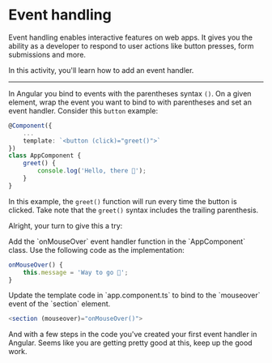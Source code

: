# Event handling

Event handling enables interactive features on web apps. It gives you the ability as a developer to respond to user actions like button presses, form submissions and more.

In this activity, you'll learn how to add an event handler.

<hr />

In Angular you bind to events with the parentheses syntax `()`. On a given element, wrap the event you want to bind to with parentheses and set an event handler. Consider this `button` example:

```ts
@Component({
    ...
    template: `<button (click)="greet()">`
})
class AppComponent {
    greet() {
        console.log('Hello, there 👋');
    }
}
```

In this example, the `greet()` function will run every time the button is clicked. Take note that the `greet()` syntax includes the trailing parenthesis.

Alright, your turn to give this a try:

<docs-workflow>

<docs-step title="Add an event handler">
Add the `onMouseOver` event handler function in the `AppComponent` class. Use the following code as the implementation:

```ts
onMouseOver() {
    this.message = 'Way to go 🚀';
}
```

</docs-step>

<docs-step title="Bind to the template event">
Update the template code in `app.component.ts` to bind to the `mouseover` event of the `section` element.

```ts
<section (mouseover)="onMouseOver()">
```

</docs-step>

</docs-workflow>

And with a few steps in the code you've created your first event handler in Angular. Seems like you are getting pretty good at this, keep up the good work.
